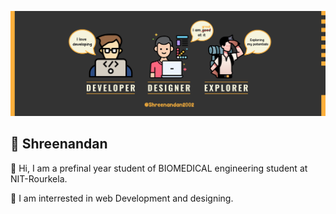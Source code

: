 ![App Screenshot](https://github.com/shreenandansonu/shreenandansonu/blob/main/twitter.png?raw=true)


## 🚀 Shreenandan
👋 Hi,
     I am a prefinal year student of BIOMEDICAL engineering student at NIT-Rourkela.

👀 I am interrested in web Development and designing.
